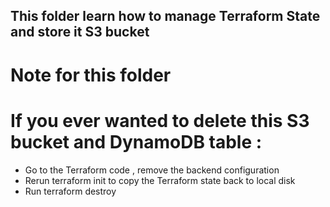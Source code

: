 ## This folder learn how to manage Terraform State and store it S3 bucket
# Note for this folder
# If you ever wanted to delete this S3 bucket and DynamoDB table :
- Go to the Terraform code , remove the backend configuration 
- Rerun terraform init to copy the Terraform state back to local disk
- Run terraform destroy  
